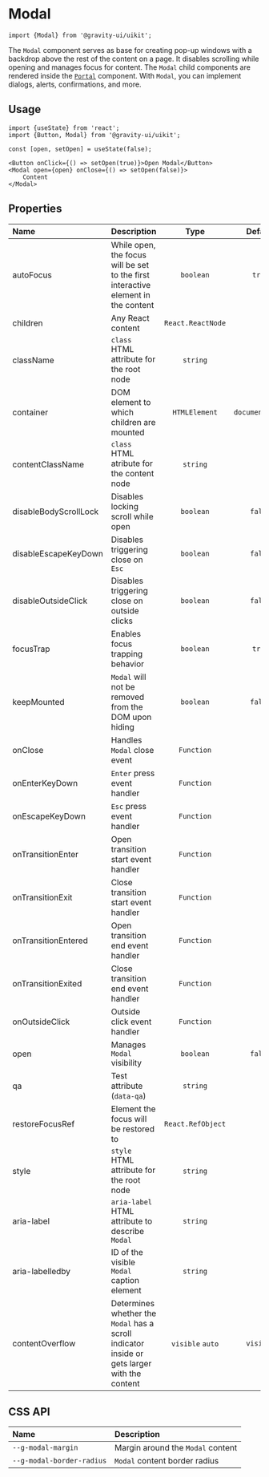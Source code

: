 <!--GITHUB_BLOCK-->

# Modal

<!--/GITHUB_BLOCK-->

```tsx
import {Modal} from '@gravity-ui/uikit';
```

The `Modal` component serves as base for creating pop-up windows with a backdrop above the rest of the content on a page.
It disables scrolling while opening and manages focus for content. The `Modal` child components are rendered inside the [`Portal`](../Portal) component.
With `Modal`, you can implement dialogs, alerts, confirmations, and more.

## Usage

```tsx
import {useState} from 'react';
import {Button, Modal} from '@gravity-ui/uikit';

const [open, setOpen] = useState(false);

<Button onClick={() => setOpen(true)}>Open Modal</Button>
<Modal open={open} onClose={() => setOpen(false)}>
    Content
</Modal>
```

## Properties

| Name                  | Description                                                                                  |       Type        |     Default     |
| :-------------------- | :------------------------------------------------------------------------------------------- | :---------------: | :-------------: |
| autoFocus             | While open, the focus will be set to the first interactive element in the content            |     `boolean`     |     `true`      |
| children              | Any React content                                                                            | `React.ReactNode` |                 |
| className             | `class` HTML attribute for the root node                                                     |     `string`      |                 |
| container             | DOM element to which children are mounted                                                    |   `HTMLElement`   | `document.body` |
| contentClassName      | `class` HTML atribute for the content node                                                   |     `string`      |                 |
| disableBodyScrollLock | Disables locking scroll while open                                                           |     `boolean`     |     `false`     |
| disableEscapeKeyDown  | Disables triggering close on `Esc`                                                           |     `boolean`     |     `false`     |
| disableOutsideClick   | Disables triggering close on outside clicks                                                  |     `boolean`     |     `false`     |
| focusTrap             | Enables focus trapping behavior                                                              |     `boolean`     |     `true`      |
| keepMounted           | `Modal` will not be removed from the DOM upon hiding                                         |     `boolean`     |     `false`     |
| onClose               | Handles `Modal` close event                                                                  |    `Function`     |                 |
| onEnterKeyDown        | `Enter` press event handler                                                                  |    `Function`     |                 |
| onEscapeKeyDown       | `Esc` press event handler                                                                    |    `Function`     |                 |
| onTransitionEnter     | Open transition start event handler                                                          |    `Function`     |                 |
| onTransitionExit      | Close transition start event handler                                                         |    `Function`     |                 |
| onTransitionEntered   | Open transition end event handler                                                            |    `Function`     |                 |
| onTransitionExited    | Close transition end event handler                                                           |    `Function`     |                 |
| onOutsideClick        | Outside click event handler                                                                  |    `Function`     |                 |
| open                  | Manages `Modal` visibility                                                                   |     `boolean`     |     `false`     |
| qa                    | Test attribute (`data-qa`)                                                                   |     `string`      |                 |
| restoreFocusRef       | Element the focus will be restored to                                                        | `React.RefObject` |                 |
| style                 | `style` HTML attribute for the root node                                                     |     `string`      |                 |
| aria-label            | `aria-label` HTML attribute to describe `Modal`                                              |     `string`      |                 |
| aria-labelledby       | ID of the visible `Modal` caption element                                                    |     `string`      |                 |
| contentOverflow       | Determines whether the `Modal` has a scroll indicator inside or gets larger with the content | `visible` `auto`  |    `visible`    |

## CSS API

| Name                      | Description                       |
| :------------------------ | :-------------------------------- |
| `--g-modal-margin`        | Margin around the `Modal` content |
| `--g-modal-border-radius` | `Modal` content border radius     |
